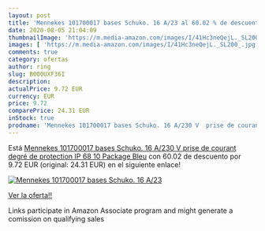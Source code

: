 ```yaml
---
layout: post
title: 'Mennekes 101700017 bases Schuko. 16 A/23 al 60.02 % de descuento'
date: 2020-08-05 21:04:09
thumbnailImage: 'https://m.media-amazon.com/images/I/41Hc3neQejL._SL200_.jpg'
images: [ 'https://m.media-amazon.com/images/I/41Hc3neQejL._SL200_.jpg' ]
comments: true
category: ofertas
author: ring
slug: B000UXF36I
description:
actualPrice: 9.72 EUR
currency: EUR
price: 9.72
comparePrice: 24.31 EUR
inStock: true
prodname: 'Mennekes 101700017 bases Schuko. 16 A/230 V  prise de courant  degré de protection IP 68  10 Package  Bleu'
---
```


Está [Mennekes 101700017 bases Schuko. 16 A/230 V  prise de courant  degré de protection IP 68  10 Package  Bleu](https://www.amazon.fr/dp/B000UXF36I/?tag=tolees0d-21) con 60.02 de descuento por 9.72 EUR (original: 24.31 EUR) en el siguiente enlace!

[![Mennekes 101700017 bases Schuko. 16 A/23](https://m.media-amazon.com/images/I/41Hc3neQejL._SL200_.jpg)](https://www.amazon.fr/dp/B000UXF36I/?tag=tolees0d-21)

[Ver la oferta!!](https://www.amazon.fr/dp/B000UXF36I/?tag=tolees0d-21)

Links participate in Amazon Associate program and might generate a comission on qualifying sales


